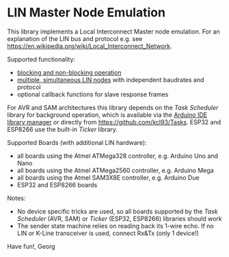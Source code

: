 LIN Master Node Emulation
=========================

This library implements a Local Interconnect Master node emulation. For an explanation of the LIN bus and protocol e.g. see https://en.wikipedia.org/wiki/Local_Interconnect_Network.

Supported functionality:
  - [blocking and non-blocking operation](../../wiki/Operation-Modes)
  - [multiple, simultaneous LIN nodes](../../wiki/Multiple-LIN) with independent baudrates and protocol
  - optional callback functions for slave response frames
  
For AVR and SAM architectures this library depends on the *Task Scheduler* library for background operation, which is available via the [Arduino IDE library manager](../../wiki/Library-Manager) or directly from https://github.com/kcl93/Tasks. ESP32 and ESP8266 use the built-in *Ticker* library.

Supported Boards (with additional LIN hardware):
  - all boards using the Atmel ATMega328 controller, e.g. Arduino Uno and Nano
  - all boards using the Atmel ATMega2560 controller, e.g. Arduino Mega
  - all boards using the Atmel SAM3X8E controller, e.g. Arduino Due
  - ESP32 and ESP8266 boards
  
Notes:
  - No device specific tricks are used, so all boards supported by the *Task Scheduler* (AVR, SAM) or *Ticker* (ESP32, ESP8266) libraries should work
  - The sender state machine relies on reading back its 1-wire echo. If no LIN or K-Line transceiver is used, connect Rx&Tx (only 1 device!) 

Have fun!, Georg
